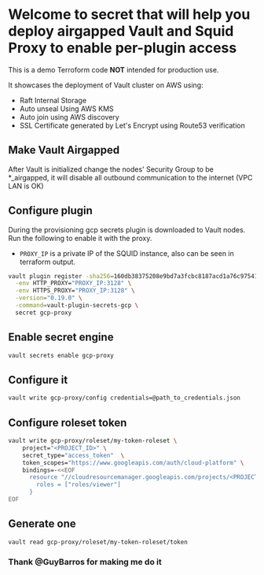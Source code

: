 # Welcome to secret that will help you deploy airgapped Vault and Squid Proxy to enable per-plugin access

This is a demo Terroform code **NOT** intended for production use.

It showcases the deployment of Vault cluster on AWS using:

* Raft Internal Storage
* Auto unseal Using AWS KMS
* Auto join using AWS discovery
* SSL Certificate generated by Let's Encrypt using Route53 verification

## Make Vault Airgapped

After Vault is initialized change the nodes' Security Group to be *_airgapped, it will disable all outbound communication to the internet (VPC LAN is OK)

## Configure plugin

During the provisioning gcp secrets plugin is downloaded to Vault nodes.
Run the following to enable it with the proxy.

* `PROXY_IP` is a private IP of the SQUID instance, also can be seen in terraform output.

```bash
vault plugin register -sha256=160db38375208e9bd7a3fcbc8187acd1a76c975413fdefeaa8933da44fdac1df \
  -env HTTP_PROXY="PROXY_IP:3128" \
  -env HTTPS_PROXY="PROXY_IP:3128" \
  -version="0.19.0" \
  -command=vault-plugin-secrets-gcp \
  secret gcp-proxy
```

## Enable secret engine

```bash
vault secrets enable gcp-proxy
```

## Configure it

```bash
vault write gcp-proxy/config credentials=@path_to_credentials.json
```

## Configure roleset token

```bash
vault write gcp-proxy/roleset/my-token-roleset \
    project="<PROJECT_ID>" \
    secret_type="access_token"  \
    token_scopes="https://www.googleapis.com/auth/cloud-platform" \
    bindings=-<<EOF
      resource "//cloudresourcemanager.googleapis.com/projects/<PROJECT_ID>" {
        roles = ["roles/viewer"]
      }
EOF
```

## Generate one

```bash
vault read gcp-proxy/roleset/my-token-roleset/token
```

### Thank @GuyBarros for making me do it
